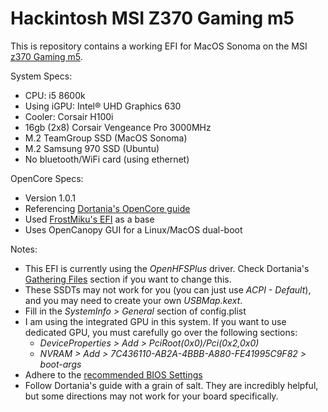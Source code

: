 # Hackintosh MSI Z370 Gaming m5
This is repository contains a working EFI for MacOS Sonoma on the MSI [z370 Gaming m5](https://www.msi.com/Motherboard/Z370-GAMING-M5/Specification).

System Specs:
- CPU: i5 8600k
- Using iGPU: Intel® UHD Graphics 630
- Cooler: Corsair H100i
- 16gb (2x8) Corsair Vengeance Pro 3000MHz
- M.2 TeamGroup SSD (MacOS Sonoma)
- M.2 Samsung 970 SSD (Ubuntu)
- No bluetooth/WiFi card (using ethernet)

OpenCore Specs:
- Version 1.0.1
- Referencing [Dortania's OpenCore guide](https://dortania.github.io/OpenCore-Install-Guide/)
- Used [FrostMiku's EFI](https://github.com/FrostMiKu/msi-z370-hackintosh) as a base
- Uses OpenCanopy GUI for a Linux/MacOS dual-boot

Notes:
- This EFI is currently using the *OpenHFSPlus* driver. Check Dortania's [Gathering Files](https://dortania.github.io/OpenCore-Install-Guide/ktext.html#universal) section if you want to change this.
- These SSDTs may not work for you (you can just use *ACPI - Default*), and you may need to create your own *USBMap.kext*.
- Fill in the *SystemInfo > General* section of config.plist
- I am using the integrated GPU in this system. If you want to use dedicated GPU, you must carefully go over the following sections:
  - *DeviceProperties > Add > PciRoot(0x0)/Pci(0x2,0x0)* 
  - *NVRAM > Add > 7C436110-AB2A-4BBB-A880-FE41995C9F82 > boot-args*
- Adhere to the [recommended BIOS Settings](https://dortania.github.io/OpenCore-Install-Guide/config.plist/coffee-lake.html#intel-bios-settings)
- Follow Dortania's guide with a grain of salt. They are incredibly helpful, but some directions may not work for your board specifically.
